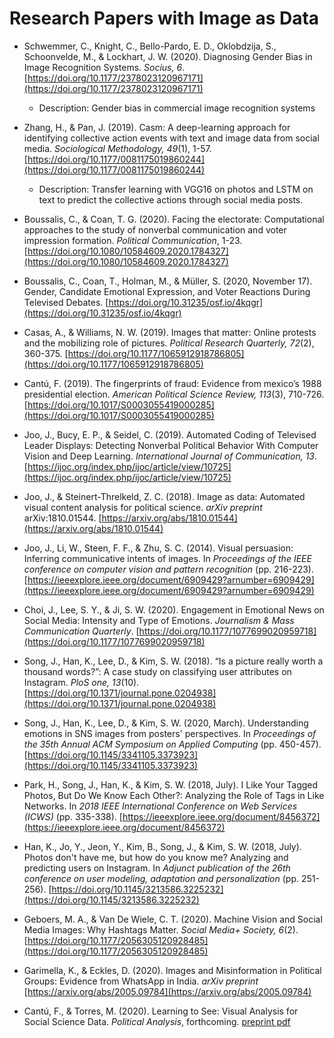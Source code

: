 # Research Papers with Image as Data

- Schwemmer, C., Knight, C., Bello-Pardo, E. D., Oklobdzija, S., Schoonvelde, M., \& Lockhart, J. W. (2020). Diagnosing Gender Bias in Image Recognition Systems. *Socius, 6*. [https://doi.org/10.1177/2378023120967171](https://doi.org/10.1177/2378023120967171)

  - Description: Gender bias in commercial image recognition systems  

- Zhang, H., \& Pan, J. (2019). Casm: A deep-learning approach for identifying collective action events with text and image data from social media. *Sociological Methodology, 49*(1), 1-57. [https://doi.org/10.1177/0081175019860244](https://doi.org/10.1177/0081175019860244)

  - Description: Transfer learning with VGG16 on photos and LSTM on text to predict the collective actions through social media posts.

- Boussalis, C., \& Coan, T. G. (2020). Facing the electorate: Computational approaches to the study of nonverbal communication and voter impression formation. *Political Communication*, 1-23. [https://doi.org/10.1080/10584609.2020.1784327](https://doi.org/10.1080/10584609.2020.1784327)

- Boussalis, C., Coan, T., Holman, M., \& Müller, S. (2020, November 17). Gender, Candidate Emotional Expression, and Voter Reactions During Televised Debates. [https://doi.org/10.31235/osf.io/4kqgr](https://doi.org/10.31235/osf.io/4kqgr)

- Casas, A., \& Williams, N. W. (2019). Images that matter: Online protests and the mobilizing role of pictures. *Political Research Quarterly, 72*(2), 360-375. [https://doi.org/10.1177/1065912918786805](https://doi.org/10.1177/1065912918786805)

- Cantú, F. (2019). The fingerprints of fraud: Evidence from mexico’s 1988 presidential election. *American Political Science Review, 113*(3), 710-726. [https://doi.org/10.1017/S0003055419000285](https://doi.org/10.1017/S0003055419000285)

- Joo, J., Bucy, E. P., \& Seidel, C. (2019). Automated Coding of Televised Leader Displays: Detecting Nonverbal Political Behavior With Computer Vision and Deep Learning. *International Journal of Communication, 13*. [https://ijoc.org/index.php/ijoc/article/view/10725](https://ijoc.org/index.php/ijoc/article/view/10725)

- Joo, J., \& Steinert-Threlkeld, Z. C. (2018). Image as data: Automated visual content analysis for political science. *arXiv preprint* arXiv:1810.01544. [https://arxiv.org/abs/1810.01544](https://arxiv.org/abs/1810.01544)

- Joo, J., Li, W., Steen, F. F., \& Zhu, S. C. (2014). Visual persuasion: Inferring communicative intents of images. In *Proceedings of the IEEE conference on computer vision and pattern recognition* (pp. 216-223). [https://ieeexplore.ieee.org/document/6909429?arnumber=6909429](https://ieeexplore.ieee.org/document/6909429?arnumber=6909429)

- Choi, J., Lee, S. Y., \& Ji, S. W. (2020). Engagement in Emotional News on Social Media: Intensity and Type of Emotions. *Journalism \& Mass Communication Quarterly*. [https://doi.org/10.1177/1077699020959718](https://doi.org/10.1177/1077699020959718)

- Song, J., Han, K., Lee, D., \& Kim, S. W. (2018). “Is a picture really worth a thousand words?”: A case study on classifying user attributes on Instagram. *PloS one, 13*(10). [https://doi.org/10.1371/journal.pone.0204938](https://doi.org/10.1371/journal.pone.0204938)

- Song, J., Han, K., Lee, D., \& Kim, S. W. (2020, March). Understanding emotions in SNS images from posters' perspectives. In *Proceedings of the 35th Annual ACM Symposium on Applied Computing* (pp. 450-457). [https://doi.org/10.1145/3341105.3373923](https://doi.org/10.1145/3341105.3373923)

- Park, H., Song, J., Han, K., \& Kim, S. W. (2018, July). I Like Your Tagged Photos, But Do We Know Each Other?: Analyzing the Role of Tags in Like Networks. In *2018 IEEE International Conference on Web Services (ICWS)* (pp. 335-338). [https://ieeexplore.ieee.org/document/8456372](https://ieeexplore.ieee.org/document/8456372)

- Han, K., Jo, Y., Jeon, Y., Kim, B., Song, J., \& Kim, S. W. (2018, July). Photos don't have me, but how do you know me? Analyzing and predicting users on Instagram. In *Adjunct publication of the 26th conference on user modeling, adaptation and personalization* (pp. 251-256). [https://doi.org/10.1145/3213586.3225232](https://doi.org/10.1145/3213586.3225232)

- Geboers, M. A., \& Van De Wiele, C. T. (2020). Machine Vision and Social Media Images: Why Hashtags Matter. *Social Media+ Society, 6*(2). [https://doi.org/10.1177/2056305120928485](https://doi.org/10.1177/2056305120928485)

- Garimella, K., \& Eckles, D. (2020). Images and Misinformation in Political Groups: Evidence from WhatsApp in India. *arXiv preprint* [https://arxiv.org/abs/2005.09784](https://arxiv.org/abs/2005.09784)

- Cantú, F., \& Torres, M. (2020). Learning to See: Visual Analysis for Social Science Data. *Political Analysis*, forthcoming. [preprint pdf](https://franciscocantu.github.io/Papers/LearningToSee_Main.pdf)
